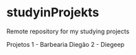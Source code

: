 # studyinProjekts
Remote repository for my studying projects

Projetos
1 - Barbearia Diegão
2 - Diegeep

